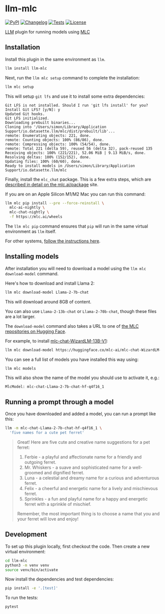 # llm-mlc

[![PyPI](https://img.shields.io/pypi/v/llm-mlc.svg)](https://pypi.org/project/llm-mlc/)
[![Changelog](https://img.shields.io/github/v/release/simonw/llm-mlc?include_prereleases&label=changelog)](https://github.com/simonw/llm-mlc/releases)
[![Tests](https://github.com/simonw/llm-mlc/workflows/Test/badge.svg)](https://github.com/simonw/llm-mlc/actions?query=workflow%3ATest)
[![License](https://img.shields.io/badge/license-Apache%202.0-blue.svg)](https://github.com/simonw/llm-mlc/blob/main/LICENSE)

[LLM](https://llm.datasette.io/) plugin for running models using [MLC](https://mlc.ai/mlc-llm/docs/)

## Installation

Install this plugin in the same environment as `llm`.
```bash
llm install llm-mlc
```
Next, run the `llm mlc setup` command to complete the installation:
```bash
llm mlc setup
```
This will setup `git lfs` and use it to install some extra dependencies:

```
Git LFS is not installed. Should I run 'git lfs install' for you?
Install Git LFS? [y/N]: y
Updated Git hooks.
Git LFS initialized.
Downloading prebuilt binaries...
Cloning into '/Users/simon/Library/Application Support/io.datasette.llm/mlc/dist/prebuilt/lib'...
remote: Enumerating objects: 221, done.
remote: Counting objects: 100% (86/86), done.
remote: Compressing objects: 100% (54/54), done.
remote: Total 221 (delta 59), reused 56 (delta 32), pack-reused 135
Receiving objects: 100% (221/221), 52.06 MiB | 9.13 MiB/s, done.
Resolving deltas: 100% (152/152), done.
Updating files: 100% (60/60), done.
Ready to install models in /Users/simon/Library/Application Support/io.datasette.llm/mlc
```

Finally, install the `mlc_chat` package. This is a few extra steps, which are [described in detail on the mlc.ai/package](https://mlc.ai/package/) site.

If you are on an Apple Silicon M1/M2 Mac you can run this command:
```bash
llm mlc pip install --pre --force-reinstall \
  mlc-ai-nightly \
  mlc-chat-nightly \
  -f https://mlc.ai/wheels
```
The `llm mlc pip` command ensures that `pip` will run in the same virtual environment as `llm` itself.

For other systems, [follow the instructions here](https://mlc.ai/package/).

## Installing models

After installation you will need to download a model using the `llm mlc download-model` command.

Here's how to download and install Llama 2:

```bash
llm mlc download-model Llama-2-7b-chat
```
This will download around 8GB of content.

You can also use `Llama-2-13b-chat` or `Llama-2-70b-chat`, though these files are a lot larger.

The `download-model` command also takes a URL to one of [the MLC repositories on Hugging Face](https://huggingface.co/mlc-ai).

For example, to install [mlc-chat-WizardLM-13B-V1](https://huggingface.co/mlc-ai/mlc-chat-WizardLM-13B-V1.2-q4f16_1):
```bash
llm mlc download-model https://huggingface.co/mlc-ai/mlc-chat-WizardLM-13B-V1.2-q4f16_1
```
You can see a full list of models you have installed this way using:
```bash
llm mlc models
```
This will also show the name of the model you should use to activate it, e.g.:
```
MlcModel: mlc-chat-Llama-2-7b-chat-hf-q4f16_1
```
## Running a prompt through a model

Once you have downloaded and added a model, you can run a prompt like this:
```bash
llm -m mlc-chat-Llama-2-7b-chat-hf-q4f16_1 \
  'five names for a cute pet ferret'
```

> Great! Here are five cute and creative name suggestions for a pet ferret:
>
> 1. Ferbie - a playful and affectionate name for a friendly and outgoing ferret.
> 2. Mr. Whiskers - a suave and sophisticated name for a well-groomed and dignified ferret.
> 3. Luna - a celestial and dreamy name for a curious and adventurous ferret.
> 4. Felix - a cheerful and energetic name for a lively and mischievous ferret.
> 5. Sprinkles - a fun and playful name for a happy and energetic ferret with a sprinkle of mischief.
>
> Remember, the most important thing is to choose a name that you and your ferret will love and enjoy!


## Development

To set up this plugin locally, first checkout the code. Then create a new virtual environment:
```bash
cd llm-mlc
python3 -m venv venv
source venv/bin/activate
```
Now install the dependencies and test dependencies:
```bash
pip install -e '.[test]'
```
To run the tests:
```bash
pytest
```
